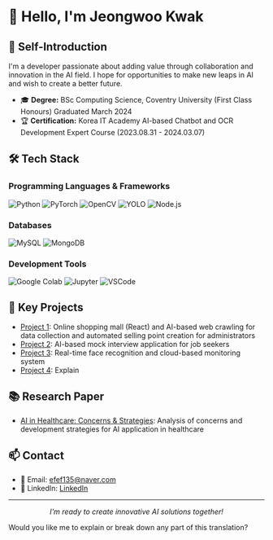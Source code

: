# 👋 Hello, I'm Jeongwoo Kwak
## 🚀 Self-Introduction
I'm a developer passionate about adding value through collaboration and innovation in the AI field.
I hope for opportunities to make new leaps in AI and wish to create a better future.
- 🎓 **Degree:** BSc Computing Science, Coventry University (First Class Honours) Graduated March 2024
- 🏆 **Certification:** Korea IT Academy AI-based Chatbot and OCR Development Expert Course (2023.08.31 - 2024.03.07)
## 🛠️ Tech Stack
### Programming Languages & Frameworks
![Python](https://img.shields.io/badge/-Python-3776AB?style=flat-square&logo=Python&logoColor=white)
![PyTorch](https://img.shields.io/badge/-PyTorch-EE4C2C?style=flat-square&logo=PyTorch&logoColor=white)
![OpenCV](https://img.shields.io/badge/-OpenCV-5C3EE8?style=flat-square&logo=OpenCV&logoColor=white)
![YOLO](https://img.shields.io/badge/-YOLO-00FFFF?style=flat-square&logo=YOLO&logoColor=black)
![Node.js](https://img.shields.io/badge/-Node.js-339933?style=flat-square&logo=Node.js&logoColor=white)
### Databases
![MySQL](https://img.shields.io/badge/-MySQL-4479A1?style=flat-square&logo=MySQL&logoColor=white)
![MongoDB](https://img.shields.io/badge/-MongoDB-47A248?style=flat-square&logo=MongoDB&logoColor=white)
### Development Tools
![Google Colab](https://img.shields.io/badge/-Google%20Colab-F9AB00?style=flat-square&logo=Google%20Colab&logoColor=white)
![Jupyter](https://img.shields.io/badge/-Jupyter-F37626?style=flat-square&logo=Jupyter&logoColor=white)
![VSCode](https://img.shields.io/badge/-VSCode-007ACC?style=flat-square&logo=Visual%20Studio%20Code&logoColor=white)
<!--
## 📊 GitHub Stats
<p align="center">
  <img src="https://github-readme-stats.vercel.app/api?username=your-github-username&show_icons=true&theme=radical" alt="GitHub Stats">
</p>
-->
## 🌟 Key Projects
- [Project 1](https://github.com/KJWoo99/Online_Shopping_Site): Online shopping mall (React) and AI-based web crawling for data collection and automated selling point creation for administrators
- [Project 2](https://github.com/KJWoo99/InterviewGoApp): AI-based mock interview application for job seekers
- [Project 3](https://github.com/KJWoo99/RealTime-FaceRecog-RaspberryPi/tree/main): Real-time face recognition and cloud-based monitoring system
- [Project 4](LINK): Explain
## 📚 Research Paper
- [AI in Healthcare: Concerns & Strategies](https://github.com/KJWoo99/Paper-AI-in-Healthcare-Concerns-Strategies): Analysis of concerns and development strategies for AI application in healthcare
## 📫 Contact
- 📧 Email: efef135@naver.com
- 💼 LinkedIn: [LinkedIn](https://www.linkedin.com/in/jeongwoo-kwak-7414a9290/)
---
<p align="center">
  <i>I'm ready to create innovative AI solutions together!</i>
</p>

Would you like me to explain or break down any part of this translation?
